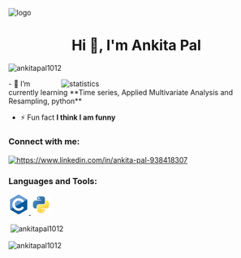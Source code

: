 ![logo](https://github.com/AnkitaPal1012/AnkitaPal1012/blob/main/github-header-image.png)
<h1 align="center">Hi 👋, I'm Ankita Pal</h1>
<p align="left"> <img src="https://komarev.com/ghpvc/?username=ankitapal1012&label=Profile%20views&color=0e75b6&style=flat" alt="ankitapal1012" /> </p>
<img align="right" alt="statistics" width="400" src="https://cdn.dribbble.com/users/962944/screenshots/14138307/media/ca3377660c3d2053c9d91ac175871429.gif">
- 🌱 I’m currently learning **Time series, Applied Multivariate Analysis and Resampling, python**

- ⚡ Fun fact **I think I am funny**

<h3 align="left">Connect with me:</h3>
<p align="left">
<a href="https://linkedin.com/in/https://www.linkedin.com/in/ankita-pal-938418307" target="blank"><img align="center" src="https://raw.githubusercontent.com/rahuldkjain/github-profile-readme-generator/master/src/images/icons/Social/linked-in-alt.svg" alt="https://www.linkedin.com/in/ankita-pal-938418307" height="30" width="40" /></a>
</p>

<h3 align="left">Languages and Tools:</h3>
<p align="left"> <a href="https://www.cprogramming.com/" target="_blank" rel="noreferrer"> <img src="https://raw.githubusercontent.com/devicons/devicon/master/icons/c/c-original.svg" alt="c" width="40" height="40"/> </a> <a href="https://www.python.org" target="_blank" rel="noreferrer"> <img src="https://raw.githubusercontent.com/devicons/devicon/master/icons/python/python-original.svg" alt="python" width="40" height="40"/> </a> </p>

<p>&nbsp;<img align="center" src="https://github-readme-stats.vercel.app/api?username=ankitapal1012&show_icons=true&locale=en" alt="ankitapal1012" /></p>

<p><img align="center" src="https://github-readme-streak-stats.herokuapp.com/?user=ankitapal1012&" alt="ankitapal1012" /></p>

<!--
**AnkitaPal1012/AnkitaPal1012** is a ✨ _special_ ✨ repository because its `README.md` (this file) appears on your GitHub profile.

Here are some ideas to get you started:

- 🔭 I’m currently working on ...
- 🌱 I’m currently learning ...
- 👯 I’m looking to collaborate on ...
- 🤔 I’m looking for help with ...
- 💬 Ask me about ...
- 📫 How to reach me: ...
- 😄 Pronouns: ...
- ⚡ Fun fact: ...
-->
